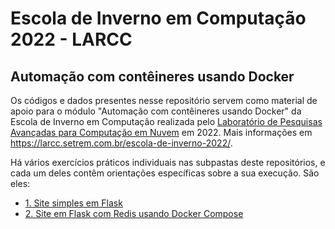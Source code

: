 # Escola de Inverno em Computação 2022 - LARCC
## Automação com contêineres usando Docker

Os códigos e dados presentes nesse repositório servem como material de apoio para o módulo "Automação com contêineres usando Docker" da Escola de Inverno em Computação realizada pelo [Laboratório de Pesquisas Avançadas para Computação em Nuvem](https://larcc.setrem.com.br/) em 2022. Mais informações em https://larcc.setrem.com.br/escola-de-inverno-2022/.

Há vários exercícios práticos individuais nas subpastas deste repositórios, e cada um deles contêm orientações específicas sobre a sua execução. São eles:

- [1. Site simples em Flask](1.site-flask/)
- [2. Site em Flask com Redis usando Docker Compose](2.flask-redis-compose/)
